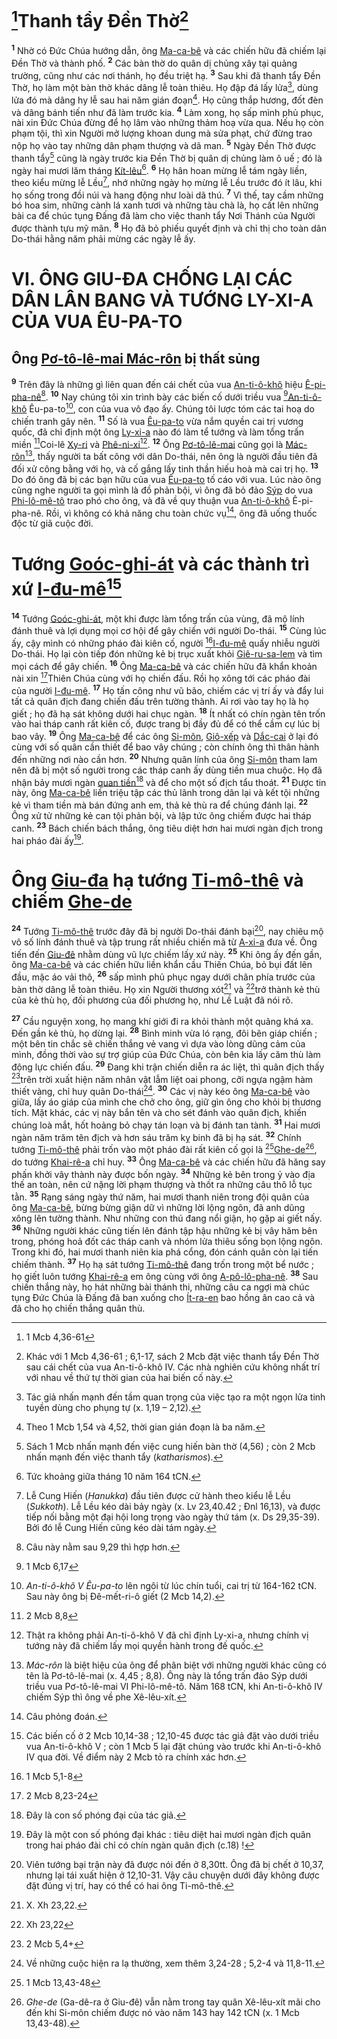 # [^1@-6e0309af-d8da-4f46-8a2d-d8c8e60c5b95]Thanh tẩy Đền Thờ[^1-6e0309af-d8da-4f46-8a2d-d8c8e60c5b95]
<sup><b>1</b></sup> Nhờ có Đức Chúa hướng dẫn, ông [Ma-ca-bê]() và các chiến hữu đã chiếm lại Đền Thờ và thành phố. <sup><b>2</b></sup> Các bàn thờ do quân dị chủng xây tại quảng trường, cũng như các nơi thánh, họ đều triệt hạ. <sup><b>3</b></sup> Sau khi đã thanh tẩy Đền Thờ, họ làm một bàn thờ khác dâng lễ toàn thiêu. Họ đập đá lấy lửa[^2-6e0309af-d8da-4f46-8a2d-d8c8e60c5b95], dùng lửa đó mà dâng hy lễ sau hai năm gián đoạn[^3-6e0309af-d8da-4f46-8a2d-d8c8e60c5b95]. Họ cũng thắp hương, đốt đèn và dâng bánh tiến như đã làm trước kia. <sup><b>4</b></sup> Làm xong, họ sấp mình phủ phục, nài xin Đức Chúa đừng để họ lâm vào những thảm hoạ vừa qua. Nếu họ còn phạm tội, thì xin Người mở lượng khoan dung mà sửa phạt, chứ đừng trao nộp họ vào tay những dân phạm thượng và dã man. <sup><b>5</b></sup> Ngày Đền Thờ được thanh tẩy[^4-6e0309af-d8da-4f46-8a2d-d8c8e60c5b95] cũng là ngày trước kia Đền Thờ bị quân dị chủng làm ô uế ; đó là ngày hai mươi lăm tháng [Kít-lêu]()[^5-6e0309af-d8da-4f46-8a2d-d8c8e60c5b95]. <sup><b>6</b></sup> Họ hân hoan mừng lễ tám ngày liền, theo kiểu mừng lễ Lều[^6-6e0309af-d8da-4f46-8a2d-d8c8e60c5b95], nhớ những ngày họ mừng lễ Lều trước đó ít lâu, khi họ sống trong đồi núi và hang động như loài dã thú. <sup><b>7</b></sup> Vì thế, tay cầm những bó hoa sim, những cành lá xanh tươi và những tàu chà là, họ cất lên những bài ca để chúc tụng Đấng đã làm cho việc thanh tẩy Nơi Thánh của Người được thành tựu mỹ mãn. <sup><b>8</b></sup> Họ đã bỏ phiếu quyết định và chỉ thị cho toàn dân Do-thái hằng năm phải mừng các ngày lễ ấy.

# VI. ÔNG GIU-ĐA CHỐNG LẠI CÁC DÂN LÂN BANG VÀ TƯỚNG LY-XI-A CỦA VUA ÊU-PA-TO

## Ông [Pơ-tô-lê-mai Mác-rôn]() bị thất sủng
<sup><b>9</b></sup> Trên đây là những gì liên quan đến cái chết của vua [An-ti-ô-khô]() hiệu [Ê-pi-pha-nê]()[^7-6e0309af-d8da-4f46-8a2d-d8c8e60c5b95]. <sup><b>10</b></sup> Nay chúng tôi xin trình bày các biến cố dưới triều vua [^2@-6e0309af-d8da-4f46-8a2d-d8c8e60c5b95][An-ti-ô-khô]() Êu-pa-to[^8-6e0309af-d8da-4f46-8a2d-d8c8e60c5b95], con của vua vô đạo ấy. Chúng tôi lược tóm các tai hoạ do chiến tranh gây nên. <sup><b>11</b></sup> Số là vua [Êu-pa-to]() vừa nắm quyền cai trị vương quốc, đã chỉ định một ông [Ly-xi-a]() nào đó làm tể tướng và làm tổng trấn miền [^3@-6e0309af-d8da-4f46-8a2d-d8c8e60c5b95]Coi-lê [Xy-ri]() và [Phê-ni-xi]()[^9-6e0309af-d8da-4f46-8a2d-d8c8e60c5b95]. <sup><b>12</b></sup> Ông [Pơ-tô-lê-mai]() cũng gọi là [Mác-rôn]()[^10-6e0309af-d8da-4f46-8a2d-d8c8e60c5b95], thấy người ta bất công với dân Do-thái, nên ông là người đầu tiên đã đối xử công bằng với họ, và cố gắng lấy tinh thần hiếu hoà mà cai trị họ. <sup><b>13</b></sup> Do đó ông đã bị các bạn hữu của vua [Êu-pa-to]() tố cáo với vua. Lúc nào ông cũng nghe người ta gọi mình là đồ phản bội, vì ông đã bỏ đảo [Sýp]() do vua [Phi-lô-mê-tô]() trao phó cho ông, và đã về quy thuận vua [An-ti-ô-khô]() Ê-pi-pha-nê. Rồi, vì không có khả năng chu toàn chức vụ[^11-6e0309af-d8da-4f46-8a2d-d8c8e60c5b95], ông đã uống thuốc độc từ giã cuộc đời.

# Tướng [Goóc-ghi-át]() và các thành trì xứ [I-đu-mê]()[^12-6e0309af-d8da-4f46-8a2d-d8c8e60c5b95]
<sup><b>14</b></sup> Tướng [Goóc-ghi-át](), một khi được làm tổng trấn của vùng, đã mộ lính đánh thuê và lợi dụng mọi cơ hội để gây chiến với người Do-thái. <sup><b>15</b></sup> Cùng lúc ấy, cậy mình có những pháo đài kiên cố, người [^4@-6e0309af-d8da-4f46-8a2d-d8c8e60c5b95][I-đu-mê]() quấy nhiễu người Do-thái. Họ lại còn tiếp đón những kẻ bị trục xuất khỏi [Giê-ru-sa-lem]() và tìm mọi cách để gây chiến. <sup><b>16</b></sup> Ông [Ma-ca-bê]() và các chiến hữu đã khẩn khoản nài xin [^5@-6e0309af-d8da-4f46-8a2d-d8c8e60c5b95]Thiên Chúa cùng với họ chiến đấu. Rồi họ xông tới các pháo đài của người [I-đu-mê](). <sup><b>17</b></sup> Họ tấn công như vũ bão, chiếm các vị trí ấy và đẩy lui tất cả quân địch đang chiến đấu trên tường thành. Ai rơi vào tay họ là họ giết ; họ đã hạ sát không dưới hai chục ngàn. <sup><b>18</b></sup> Ít nhất có chín ngàn tên trốn vào hai tháp canh rất kiên cố, được trang bị đầy đủ để có thể cầm cự lúc bị bao vây. <sup><b>19</b></sup> Ông [Ma-ca-bê]() để các ông [Si-môn](), [Giô-xếp]() và [Dắc-cai]() ở lại đó cùng với số quân cần thiết để bao vây chúng ; còn chính ông thì thân hành đến những nơi nào cần hơn. <sup><b>20</b></sup> Nhưng quân lính của ông [Si-môn]() tham lam nên đã bị một số người trong các tháp canh ấy dùng tiền mua chuộc. Họ đã nhận bảy mươi ngàn [quan tiền]()[^13-6e0309af-d8da-4f46-8a2d-d8c8e60c5b95] và để cho một số địch tẩu thoát. <sup><b>21</b></sup> Được tin này, ông [Ma-ca-bê]() liền triệu tập các thủ lãnh trong dân lại và kết tội những kẻ vì tham tiền mà bán đứng anh em, thả kẻ thù ra để chúng đánh lại. <sup><b>22</b></sup> Ông xử tử những kẻ can tội phản bội, và lập tức ông chiếm được hai tháp canh. <sup><b>23</b></sup> Bách chiến bách thắng, ông tiêu diệt hơn hai mươi ngàn địch trong hai pháo đài ấy[^14-6e0309af-d8da-4f46-8a2d-d8c8e60c5b95].

# Ông [Giu-đa]() hạ tướng [Ti-mô-thê]() và chiếm [Ghe-de]()
<sup><b>24</b></sup> Tướng [Ti-mô-thê]() trước đây đã bị người Do-thái đánh bại[^15-6e0309af-d8da-4f46-8a2d-d8c8e60c5b95], nay chiêu mộ vô số lính đánh thuê và tập trung rất nhiều chiến mã từ [A-xi-a]() đưa về. Ông tiến đến [Giu-đê]() nhằm dùng vũ lực chiếm lấy xứ này. <sup><b>25</b></sup> Khi ông ấy đến gần, ông [Ma-ca-bê]() và các chiến hữu liền khẩn cầu Thiên Chúa, bỏ bụi đất lên đầu, mặc áo vải thô, <sup><b>26</b></sup> sấp mình phủ phục ngay dưới chân phía trước của bàn thờ dâng lễ toàn thiêu. Họ xin Người thương xót[^16-6e0309af-d8da-4f46-8a2d-d8c8e60c5b95] và [^6@-6e0309af-d8da-4f46-8a2d-d8c8e60c5b95]trở thành kẻ thù của kẻ thù họ, đối phương của đối phương họ, như Lề Luật đã nói rõ.

<sup><b>27</b></sup> Cầu nguyện xong, họ mang khí giới đi ra khỏi thành một quãng khá xa. Đến gần kẻ thù, họ dừng lại. <sup><b>28</b></sup> Bình minh vừa ló rạng, đôi bên giáp chiến ; một bên tin chắc sẽ chiến thắng vẻ vang vì dựa vào lòng dũng cảm của mình, đồng thời vào sự trợ giúp của Đức Chúa, còn bên kia lấy căm thù làm động lực chiến đấu. <sup><b>29</b></sup> Đang khi trận chiến diễn ra ác liệt, thì quân địch thấy [^7@-6e0309af-d8da-4f46-8a2d-d8c8e60c5b95]trên trời xuất hiện năm nhân vật lẫm liệt oai phong, cỡi ngựa ngậm hàm thiết vàng, chỉ huy quân Do-thái[^17-6e0309af-d8da-4f46-8a2d-d8c8e60c5b95]. <sup><b>30</b></sup> Các vị này kéo ông [Ma-ca-bê]() vào giữa, lấy áo giáp của mình che chở cho ông, giữ gìn ông cho khỏi bị thương tích. Mặt khác, các vị này bắn tên và cho sét đánh vào quân địch, khiến chúng loà mắt, hốt hoảng bỏ chạy tán loạn và bị đánh tan tành. <sup><b>31</b></sup> Hai mươi ngàn năm trăm tên địch và hơn sáu trăm kỵ binh đã bị hạ sát. <sup><b>32</b></sup> Chính tướng [Ti-mô-thê]() phải trốn vào một pháo đài rất kiên cố gọi là [^8@-6e0309af-d8da-4f46-8a2d-d8c8e60c5b95][Ghe-de]()[^18-6e0309af-d8da-4f46-8a2d-d8c8e60c5b95], do tướng [Khai-rê-a]() chỉ huy. <sup><b>33</b></sup> Ông [Ma-ca-bê]() và các chiến hữu đã hăng say phấn khởi vây thành này được bốn ngày. <sup><b>34</b></sup> Những kẻ bên trong ỷ vào địa thế an toàn, nên cứ nặng lời phạm thượng và thốt ra những câu thô lỗ tục tằn. <sup><b>35</b></sup> Rạng sáng ngày thứ năm, hai mươi thanh niên trong đội quân của ông [Ma-ca-bê](), bừng bừng giận dữ vì những lời lộng ngôn, đã anh dũng xông lên tường thành. Như những con thú đang nổi giận, họ gặp ai giết nấy. <sup><b>36</b></sup> Những người khác cũng tiến lên đánh tập hậu những kẻ bị vây hãm bên trong, phóng hoả đốt các tháp canh và nhóm lửa thiêu sống bọn lộng ngôn. Trong khi đó, hai mươi thanh niên kia phá cổng, đón cánh quân còn lại tiến chiếm thành. <sup><b>37</b></sup> Họ hạ sát tướng [Ti-mô-thê]() đang trốn trong một bể nước ; họ giết luôn tướng [Khai-rê-a]() em ông cùng với ông [A-pô-lô-pha-nê](). <sup><b>38</b></sup> Sau chiến thắng này, họ hát những bài thánh thi, những câu ca ngợi mà chúc tụng Đức Chúa là Đấng đã ban xuống cho [Ít-ra-en]() bao hồng ân cao cả và đã cho họ chiến thắng quân thù.

[^1-6e0309af-d8da-4f46-8a2d-d8c8e60c5b95]: Khác với 1 Mcb 4,36-61 ; 6,1-17, sách 2 Mcb đặt việc thanh tẩy Đền Thờ sau cái chết của vua An-ti-ô-khô IV. Các nhà nghiên cứu không nhất trí với nhau về thứ tự thời gian của hai biến cố này.
[^2-6e0309af-d8da-4f46-8a2d-d8c8e60c5b95]: Tác giả nhấn mạnh đến tầm quan trọng của việc tạo ra một ngọn lửa tinh tuyền dùng cho phụng tự (x. 1,19 – 2,12).
[^3-6e0309af-d8da-4f46-8a2d-d8c8e60c5b95]: Theo 1 Mcb 1,54 và 4,52, thời gian gián đoạn là ba năm.
[^4-6e0309af-d8da-4f46-8a2d-d8c8e60c5b95]: Sách 1 Mcb nhấn mạnh đến việc cung hiến bàn thờ (4,56) ; còn 2 Mcb nhấn mạnh đến việc thanh tẩy (*katharismos*).
[^5-6e0309af-d8da-4f46-8a2d-d8c8e60c5b95]: Tức khoảng giữa tháng 10 năm 164 tCN.
[^6-6e0309af-d8da-4f46-8a2d-d8c8e60c5b95]: Lễ Cung Hiến (*Hanukka*) đầu tiên được cử hành theo kiểu lễ Lều (*Sukkoth*). Lễ Lều kéo dài bảy ngày (x. Lv 23,40.42 ; Đnl 16,13), và được tiếp nối bằng một đại hội long trọng vào ngày thứ tám (x. Ds 29,35-39). Bởi đó lễ Cung Hiến cũng kéo dài tám ngày.
[^7-6e0309af-d8da-4f46-8a2d-d8c8e60c5b95]: Câu này nằm sau 9,29 thì hợp hơn.
[^8-6e0309af-d8da-4f46-8a2d-d8c8e60c5b95]: *An-ti-ô-khô V Êu-pa-to* lên ngôi từ lúc chín tuổi, cai trị từ 164-162 tCN. Sau này ông bị Đê-mết-ri-ô giết (2 Mcb 14,2).
[^9-6e0309af-d8da-4f46-8a2d-d8c8e60c5b95]: Thật ra không phải An-ti-ô-khô V đã chỉ định Ly-xi-a, nhưng chính vị tướng này đã chiếm lấy mọi quyền hành trong đế quốc.
[^10-6e0309af-d8da-4f46-8a2d-d8c8e60c5b95]: *Mác-rôn* là biệt hiệu của ông để phân biệt với những người khác cũng có tên là Pơ-tô-lê-mai (x. 4,45 ; 8,8). Ông này là tổng trấn đảo Sýp dưới triều vua Pơ-tô-lê-mai VI Phi-lô-mê-tô. Năm 168 tCN, khi An-ti-ô-khô IV chiếm Sýp thì ông về phe Xê-lêu-xít.
[^11-6e0309af-d8da-4f46-8a2d-d8c8e60c5b95]: Câu phỏng đoán.
[^12-6e0309af-d8da-4f46-8a2d-d8c8e60c5b95]: Các biến cố ở 2 Mcb 10,14-38 ; 12,10-45 được tác giả đặt vào dưới triều vua An-ti-ô-khô V ; còn 1 Mcb 5 lại đặt chúng vào trước khi An-ti-ô-khô IV qua đời. Về điểm này 2 Mcb tỏ ra chính xác hơn.
[^13-6e0309af-d8da-4f46-8a2d-d8c8e60c5b95]: Đây là con số phóng đại của tác giả.
[^14-6e0309af-d8da-4f46-8a2d-d8c8e60c5b95]: Đây là một con số phóng đại khác : tiêu diệt hai mươi ngàn địch quân trong hai pháo đài chỉ có chín ngàn quân địch (c.18) !
[^15-6e0309af-d8da-4f46-8a2d-d8c8e60c5b95]: Viên tướng bại trận này đã được nói đến ở 8,30tt. Ông đã bị chết ở 10,37, nhưng lại tái xuất hiện ở 12,10-31. Vậy câu chuyện dưới đây không được đặt đúng vị trí, hay có thể có hai ông Ti-mô-thê.
[^16-6e0309af-d8da-4f46-8a2d-d8c8e60c5b95]: X. Xh 23,22.
[^17-6e0309af-d8da-4f46-8a2d-d8c8e60c5b95]: Về những cuộc hiện ra lạ thường, xem thêm 3,24-28 ; 5,2-4 và 11,8-11.
[^18-6e0309af-d8da-4f46-8a2d-d8c8e60c5b95]: *Ghe-de* (Ga-dê-ra ở Giu-đê) vẫn nằm trong tay quân Xê-lêu-xít mãi cho đến khi Si-môn chiếm được nó vào năm 143 hay 142 tCN (x. 1 Mcb 13,43-48).
[^1@-6e0309af-d8da-4f46-8a2d-d8c8e60c5b95]: 1 Mcb 4,36-61
[^2@-6e0309af-d8da-4f46-8a2d-d8c8e60c5b95]: 1 Mcb 6,17
[^3@-6e0309af-d8da-4f46-8a2d-d8c8e60c5b95]: 2 Mcb 8,8
[^4@-6e0309af-d8da-4f46-8a2d-d8c8e60c5b95]: 1 Mcb 5,1-8
[^5@-6e0309af-d8da-4f46-8a2d-d8c8e60c5b95]: 2 Mcb 8,23-24
[^6@-6e0309af-d8da-4f46-8a2d-d8c8e60c5b95]: Xh 23,22
[^7@-6e0309af-d8da-4f46-8a2d-d8c8e60c5b95]: 2 Mcb 5,4+
[^8@-6e0309af-d8da-4f46-8a2d-d8c8e60c5b95]: 1 Mcb 13,43-48